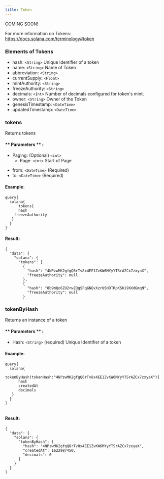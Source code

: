 ```yaml
---
title: Token
---
```

COMING SOON!

For more information on Tokens: https://docs.solana.com/terminology#token

### Elements of Tokens
* hash: `<String>` Unique Identifier of a token
* name: `<String>` Name of Token
* abbreviation: `<String>`
* currentSupply: `<Float>` 
* mintAuthority: `<String>` 
* freezeAuthority: `<String>`  
* decimals: `<Int>` Number of decimals configured for token's mint.
* owner: `<String>` Owner of the Token
* genesisTimestamp: `<DateTime>`
* updatedTimestamp: `<DateTime>`


### tokens
Returns tokens


#### ** Parameters ** : 
* Paging: (Optional) `<int>` 
  - Page: `<int>` Start of Page 
- from: `<DateTime>` (Required)
- to: `<DateTime>` (Required)

#### Example:
```
query{
  solana{
	  tokens{
      hash
    freezeAuthority
   }
  }
}
```

#### Result:
```
{
  "data": {
    "solana": {
      "tokens": [
        {
          "hash": "4NPzwMK2gfgQ6rTv8x4EE1ZvKW6MYyYTSrAZCx7zxyaX",
          "freezeAuthority": null
        },
        {
          "hash": "8b9mQo6ZU2rwZQgSFqGNQvXzrUSHDTRpKSKi9XXdGmqN",
          "freezeAuthority": null
        }
```

### tokenByHash
Returns an instance of a token


#### ** Parameters ** : 
* Hash: `<String>` (required) Unique Identifier of a token


#### Example:
```
query{
  solana{
	  tokenByHash(tokenHash:"4NPzwMK2gfgQ6rTv8x4EE1ZvKW6MYyYTSrAZCx7zxyaX"){
      hash
      createdAt
      decimals
   }
  }
}
  
```

#### Result:
```
{
  "data": {
    "solana": {
      "tokenByHash": {
        "hash": "4NPzwMK2gfgQ6rTv8x4EE1ZvKW6MYyYTSrAZCx7zxyaX",
        "createdAt": 1622987450,
        "decimals": 0
      }
    }
  }
}
```
